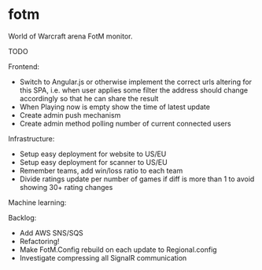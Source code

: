 fotm
====

World of Warcraft arena FotM monitor.

TODO

Frontend:
- Switch to Angular.js or otherwise implement the correct urls altering for this SPA, i.e. when user applies some filter the address should change accordingly so that he can share the result
- When Playing now is empty show the time of latest update
- Create admin push mechanism
- Create admin method polling number of current connected users

Infrastructure:
- Setup easy deployment for website to US/EU
- Setup easy deployment for scanner to US/EU
- Remember teams, add win/loss ratio to each team
- Divide ratings update per number of games if diff is more than 1 to avoid showing 30+ rating changes

Machine learning:

Backlog:
- Add AWS SNS/SQS
- Refactoring!
- Make FotM.Config rebuild on each update to Regional.config
- Investigate compressing all SignalR communication
